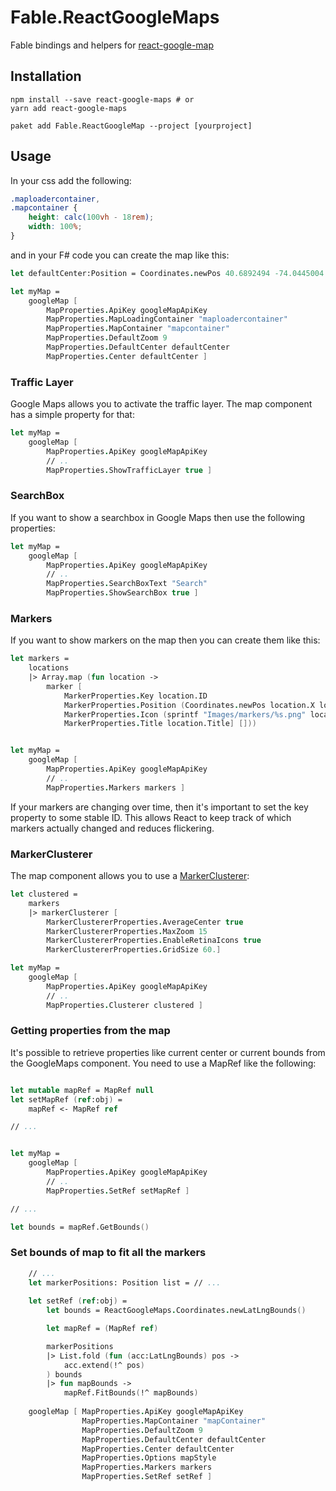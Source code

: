 # Fable.ReactGoogleMaps

Fable bindings and helpers for [react-google-map](https://github.com/tomchentw/react-google-maps)

## Installation

```
npm install --save react-google-maps # or
yarn add react-google-maps

paket add Fable.ReactGoogleMap --project [yourproject]
```

## Usage

In your css add the following:

```css
.maploadercontainer,
.mapcontainer {
    height: calc(100vh - 18rem);
    width: 100%;
}
```

and in your F# code you can create the map like this:

```fs
let defaultCenter:Position = Coordinates.newPos 40.6892494 -74.0445004

let myMap =
    googleMap [ 
        MapProperties.ApiKey googleMapApiKey
        MapProperties.MapLoadingContainer "maploadercontainer"
        MapProperties.MapContainer "mapcontainer"
        MapProperties.DefaultZoom 9
        MapProperties.DefaultCenter defaultCenter
        MapProperties.Center defaultCenter ]
```

### Traffic Layer

Google Maps allows you to activate the traffic layer. The map component has a simple property for that:


```fs
let myMap =
    googleMap [ 
        MapProperties.ApiKey googleMapApiKey
        // ..
        MapProperties.ShowTrafficLayer true ]
```

### SearchBox

If you want to show a searchbox in Google Maps then use the following properties:


```fs
let myMap =
    googleMap [ 
        MapProperties.ApiKey googleMapApiKey
        // ..
        MapProperties.SearchBoxText "Search"
        MapProperties.ShowSearchBox true ]
```

### Markers

If you want to show markers on the map then you can create them like this:

```fs
let markers =
    locations
    |> Array.map (fun location ->
        marker [
            MarkerProperties.Key location.ID
            MarkerProperties.Position (Coordinates.newPos location.X location.Y)
            MarkerProperties.Icon (sprintf "Images/markers/%s.png" location.Color)
            MarkerProperties.Title location.Title] []))


let myMap =
    googleMap [ 
        MapProperties.ApiKey googleMapApiKey
        // ..
        MapProperties.Markers markers ]
```

If your markers are changing over time, then it's important to set the key property to some stable ID. This allows React to keep track of which markers actually changed and reduces flickering.

### MarkerClusterer

The map component allows you to use a [MarkerClusterer](https://tomchentw.github.io/react-google-maps/#markerclusterer):

```fs
let clustered =
    markers
    |> markerClusterer [
        MarkerClustererProperties.AverageCenter true
        MarkerClustererProperties.MaxZoom 15
        MarkerClustererProperties.EnableRetinaIcons true
        MarkerClustererProperties.GridSize 60.]

let myMap =
    googleMap [ 
        MapProperties.ApiKey googleMapApiKey
        // ..
        MapProperties.Clusterer clustered ]
```


### Getting properties from the map

It's possible to retrieve properties like current center or current bounds from the GoogleMaps component. You need to use a MapRef like the following:

```fs

let mutable mapRef = MapRef null
let setMapRef (ref:obj) =
    mapRef <- MapRef ref

// ...


let myMap =
    googleMap [ 
        MapProperties.ApiKey googleMapApiKey
        // ..
        MapProperties.SetRef setMapRef ]

// ...

let bounds = mapRef.GetBounds()

```

### Set bounds of map to fit all the markers

```fs
    // ...
    let markerPositions: Position list = // ...
        
    let setRef (ref:obj) =
        let bounds = ReactGoogleMaps.Coordinates.newLatLngBounds()

        let mapRef = (MapRef ref)

        markerPositions
        |> List.fold (fun (acc:LatLngBounds) pos ->
            acc.extend(!^ pos)
        ) bounds
        |> fun mapBounds ->
            mapRef.FitBounds(!^ mapBounds)
            
    googleMap [ MapProperties.ApiKey googleMapApiKey
                MapProperties.MapContainer "mapContainer"
                MapProperties.DefaultZoom 9
                MapProperties.DefaultCenter defaultCenter
                MapProperties.Center defaultCenter
                MapProperties.Options mapStyle
                MapProperties.Markers markers
                MapProperties.SetRef setRef ]
```